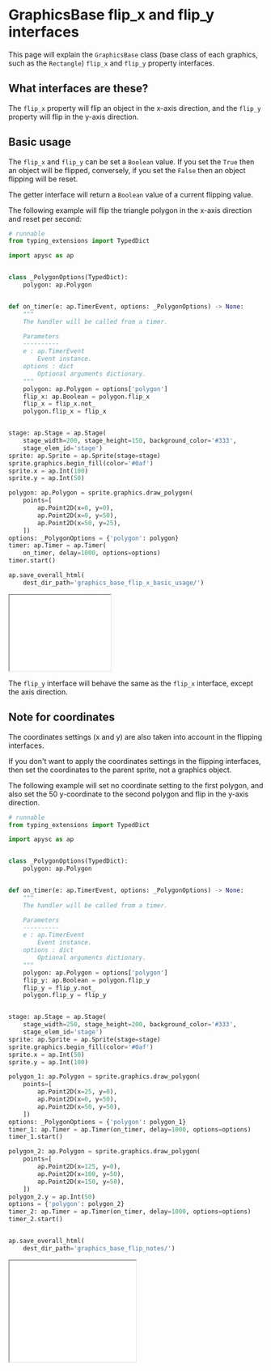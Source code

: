 # GraphicsBase flip_x and flip_y interfaces

This page will explain the `GraphicsBase` class (base class of each graphics, such as the `Rectangle`) `flip_x` and `flip_y` property interfaces.

## What interfaces are these?

The `flip_x` property will flip an object in the x-axis direction, and the `flip_y` property will flip in the y-axis direction.

## Basic usage

The `flip_x` and `flip_y` can be set a `Boolean` value. If you set the `True` then an object will be flipped, conversely, if you set the `False` then an object flipping will be reset.

The getter interface will return a `Boolean` value of a current flipping value.

The following example will flip the triangle polygon in the x-axis direction and reset per second:

```py
# runnable
from typing_extensions import TypedDict

import apysc as ap


class _PolygonOptions(TypedDict):
    polygon: ap.Polygon


def on_timer(e: ap.TimerEvent, options: _PolygonOptions) -> None:
    """
    The handler will be called from a timer.

    Parameters
    ----------
    e : ap.TimerEvent
        Event instance.
    options : dict
        Optional arguments dictionary.
    """
    polygon: ap.Polygon = options['polygon']
    flip_x: ap.Boolean = polygon.flip_x
    flip_x = flip_x.not_
    polygon.flip_x = flip_x


stage: ap.Stage = ap.Stage(
    stage_width=200, stage_height=150, background_color='#333',
    stage_elem_id='stage')
sprite: ap.Sprite = ap.Sprite(stage=stage)
sprite.graphics.begin_fill(color='#0af')
sprite.x = ap.Int(100)
sprite.y = ap.Int(50)

polygon: ap.Polygon = sprite.graphics.draw_polygon(
    points=[
        ap.Point2D(x=0, y=0),
        ap.Point2D(x=0, y=50),
        ap.Point2D(x=50, y=25),
    ])
options: _PolygonOptions = {'polygon': polygon}
timer: ap.Timer = ap.Timer(
    on_timer, delay=1000, options=options)
timer.start()

ap.save_overall_html(
    dest_dir_path='graphics_base_flip_x_basic_usage/')
```

<iframe src="static/graphics_base_flip_x_basic_usage/index.html" width="200" height="150"></iframe>

The `flip_y` interface will behave the same as the `flip_x` interface, except the axis direction.

## Note for coordinates

The coordinates settings (x and y) are also taken into account in the flipping interfaces.

If you don't want to apply the coordinates settings in the flipping interfaces, then set the coordinates to the parent sprite, not a graphics object.

The following example will set no coordinate setting to the first polygon, and also set the 50 y-coordinate to the second polygon and flip in the y-axis direction.

```py
# runnable
from typing_extensions import TypedDict

import apysc as ap


class _PolygonOptions(TypedDict):
    polygon: ap.Polygon


def on_timer(e: ap.TimerEvent, options: _PolygonOptions) -> None:
    """
    The handler will be called from a timer.

    Parameters
    ----------
    e : ap.TimerEvent
        Event instance.
    options : dict
        Optional arguments dictionary.
    """
    polygon: ap.Polygon = options['polygon']
    flip_y: ap.Boolean = polygon.flip_y
    flip_y = flip_y.not_
    polygon.flip_y = flip_y


stage: ap.Stage = ap.Stage(
    stage_width=250, stage_height=200, background_color='#333',
    stage_elem_id='stage')
sprite: ap.Sprite = ap.Sprite(stage=stage)
sprite.graphics.begin_fill(color='#0af')
sprite.x = ap.Int(50)
sprite.y = ap.Int(100)

polygon_1: ap.Polygon = sprite.graphics.draw_polygon(
    points=[
        ap.Point2D(x=25, y=0),
        ap.Point2D(x=0, y=50),
        ap.Point2D(x=50, y=50),
    ])
options: _PolygonOptions = {'polygon': polygon_1}
timer_1: ap.Timer = ap.Timer(on_timer, delay=1000, options=options)
timer_1.start()

polygon_2: ap.Polygon = sprite.graphics.draw_polygon(
    points=[
        ap.Point2D(x=125, y=0),
        ap.Point2D(x=100, y=50),
        ap.Point2D(x=150, y=50),
    ])
polygon_2.y = ap.Int(50)
options = {'polygon': polygon_2}
timer_2: ap.Timer = ap.Timer(on_timer, delay=1000, options=options)
timer_2.start()


ap.save_overall_html(
    dest_dir_path='graphics_base_flip_notes/')
```

<iframe src="static/graphics_base_flip_notes/index.html" width="250" height="200"></iframe>
